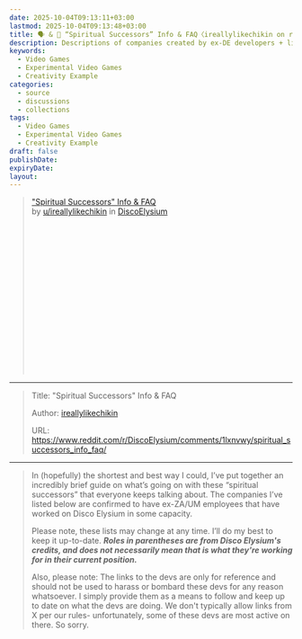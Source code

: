 ```yaml
---
date: 2025-10-04T09:13:11+03:00
lastmod: 2025-10-04T09:13:48+03:00
title: 🗣 & 🔖 “Spiritual Successors” Info & FAQ〈ireallylikechikin on r/DiscoElysium〉
description: Descriptions of companies created by ex-DE developers + list of games similar to DE
keywords:
  - Video Games
  - Experimental Video Games
  - Creativity Example
categories:
  - source
  - discussions
  - collections
tags:
  - Video Games
  - Experimental Video Games
  - Creativity Example
draft: false
publishDate:
expiryDate:
layout:
---
```

<blockquote class="reddit-embed-bq" data-embed-theme="dark" style="height:316px" data-embed-created="2025-10-04T06:21:08Z">
<a href="https://www.reddit.com/r/DiscoElysium/comments/1lxnvwy/spiritual_successors_info_faq/">&#34;Spiritual Successors&#34; Info &amp; FAQ</a><br> by
<a href="https://www.reddit.com/user/ireallylikechikin/">u/ireallylikechikin</a> in
<a href="https://www.reddit.com/r/DiscoElysium/">DiscoElysium</a>
</blockquote>
<script async src="https://embed.reddit.com/widgets.js" charset="UTF-8"></script>

---

> Title: "Spiritual Successors" Info & FAQ
> 
> Author: [ireallylikechikin](https://www.reddit.com/user/ireallylikechikin/)
> 
> URL: https://www.reddit.com/r/DiscoElysium/comments/1lxnvwy/spiritual_successors_info_faq/

---

> In (hopefully) the shortest and best way I could, I’ve put together an incredibly brief guide on what’s going on with these “spiritual successors” that everyone keeps talking about. The companies I’ve listed below are confirmed to have ex-ZA/UM employees that have worked on Disco Elysium in some capacity.
>
> Please note, these lists may change at any time. I’ll do my best to keep it up-to-date. _**Roles in parentheses are from Disco Elysium's credits, and does not necessarily mean that is what they're working for in their current position.**_
>
> Also, please note: The links to the devs are only for reference and should not be used to harass or bombard these devs for any reason whatsoever. I simply provide them as a means to follow and keep up to date on what the devs are doing. We don't typically allow links from X per our rules- unfortunately, some of these devs are most active on there. So sorry.
